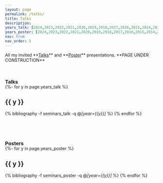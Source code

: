 ```yaml
---
layout: page
permalink: /talks/
title: Talks
description: 
years_talk: [2024,2023,2022,2021,2020,2019,2018,2017,2016,2015,2014,2013]
years_poster: [2024,2023,2022,2021,2020,2019,2018,2017,2016,2015,2014,2013]
nav: true
nav_order: 5
---
```



<p markdown="1"> 
All my invited **<a href="#talk">Talks</a>** and **<a href="#poster">Poster</a>** presentations. **PAGE UNDER CONSTRUCTION**
</p>





<div class="publications">


<a id="talk"><h3 style="margin-top: 3.3rem; margin-bottom: -1.0rem;">Talks</h3></a>

{%- for y in page.years_talk %}    
    <h2 class="year">{{ y }}</h2>
        {% bibliography -f seminars_talk -q @*[year={{y}}]* %}
{% endfor %}




<a id="poster"><h3 style="margin-top: 5rem; margin-bottom: -1.0rem;">Posters</h3></a>

{%- for y in page.years_poster %}    
    <h2 class="year">{{ y }}</h2>
        {% bibliography -f seminars_poster -q @*[year={{y}}]* %}
{% endfor %}


</div>